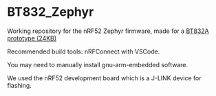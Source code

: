 # BT832_Zephyr
Working repository for the nRF52 Zephyr firmware, made for a [BT832A prototype (24KB)](https://github.com/moothyknight/nRF52-Biosensing-Boards/CAD/BT832_OLD)

Recommended build tools: nRFConnect with VSCode.

You may need to manually install gnu-arm-embedded software. 

We used the nRF52 development board which is a J-LINK device for flashing.
